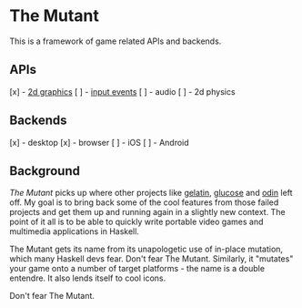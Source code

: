 # The Mutant
This is a framework of game related APIs and backends. 

## APIs

[x] - [2d graphics](https://github.com/schell/the-mutant/blob/master/src/Mutant/API/Render2d.hs)
[ ] - [input events](https://github.com/schell/the-mutant/blob/master/src/Mutant/API/Events.hs)
[ ] - audio
[ ] - 2d physics 

## Backends

[x] - desktop
[x] - browser
[ ] - iOS 
[ ] - Android

## Background
*The Mutant* picks up where other projects like [gelatin][gelatin], [glucose][glucose] and
[odin][odin] left off. My goal is to bring back some of the cool features from
those failed projects and get them up and running again in a slightly new context.
The point of it all is to be able to quickly write portable video games and multimedia 
applications in Haskell.

The Mutant gets its name from its unapologetic use of in-place mutation, which
many Haskell devs fear. Don't fear The Mutant. Similarly, it "mutates" your game onto a 
number of target platforms - the name is a double entendre. It also lends itself to cool 
icons.

Don't fear The Mutant.

[gelatin]: https://github.com/schell/gelatin
[glucose]: https://github.com/schell/glucose
[odin]: https://github.com/schell/odin
